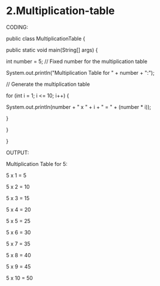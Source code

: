 # 2.Multiplication-table
CODING:

public class MultiplicationTable {

public static void main(String[] args) {

int number = 5; // Fixed number for the multiplication table

System.out.println("Multiplication Table for " + number + ":");

// Generate the multiplication table

for (int i = 1; i <= 10; i++) {

System.out.println(number + " x " + i + " = " + (number * i));

}

}

}

OUTPUT:

Multiplication Table for 5:

5 x 1 = 5

5 x 2 = 10

5 x 3 = 15

5 x 4 = 20

5 x 5 = 25

5 x 6 = 30

5 x 7 = 35

5 x 8 = 40

5 x 9 = 45

5 x 10 = 50
